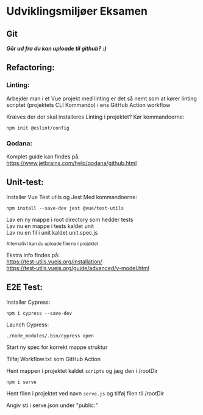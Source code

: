 # Udviklingsmiljøer Eksamen
## Git
***Går ud fra du kan uploade til github? :)***

## Refactoring:
### Linting:
Arbejder man i et Vue projekt med linting er det så nemt som at kører linting scriptet (projektets CLI Kommando) i ens GitHub Action workflow

Kræves der der skal installeres Linting i projektet?
Kør kommandoerne:
```
npm init @eslint/config
```
### Qodana:
Komplet guide kan findes på: <br>
https://www.jetbrains.com/help/qodana/github.html

## Unit-test:
Installer Vue Test utils og Jest
Med kommandoerne:
```
npm install --save-dev jest @vue/test-utils
```
Lav en ny mappe i root directory som hedder tests <br>
Lav nu en mappe i tests kaldet unit <br>
Lav nu en fil i unit kaldet unit.spec.js

<sub>Alternativt kan du uploade filerne i projektet</sub>

Ekstra info findes på: <br>
https://test-utils.vuejs.org/installation/ <br>
https://test-utils.vuejs.org/guide/advanced/v-model.html 

## E2E Test:
Installer Cypress:
```
npm i cypress --save-dev
```
Launch Cypress:
```
./node_modules/.bin/cypress open
```
Start ny spec for korrekt mappe struktur

Tilføj Workflow.txt som GitHub Action

Hent mappen i projektet kaldet `scripts` og jæg den i /rootDir
```
npm i serve
```
Hent filen i projektet ved navn `serve.js` og tilføj filen til /rootDir

Angiv sti i serve.json under "public:"
